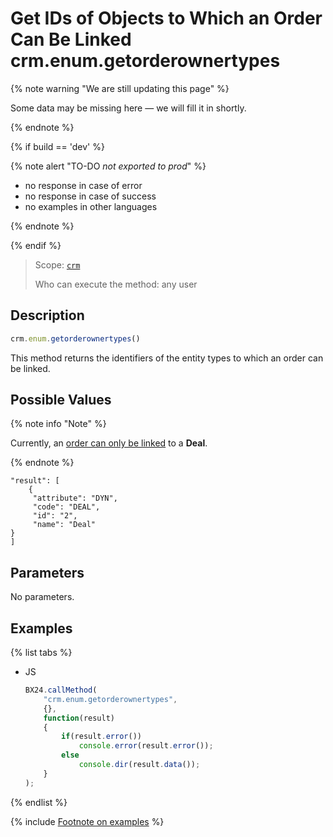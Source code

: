 # Get IDs of Objects to Which an Order Can Be Linked crm.enum.getorderownertypes

{% note warning "We are still updating this page" %}

Some data may be missing here — we will fill it in shortly.

{% endnote %}

{% if build == 'dev' %}

{% note alert "TO-DO _not exported to prod_" %}

- no response in case of error
- no response in case of success
- no examples in other languages
  
{% endnote %}

{% endif %}

> Scope: [`crm`](../../../scopes/permissions.md)
>
> Who can execute the method: any user

## Description

```js
crm.enum.getorderownertypes()
```

This method returns the identifiers of the entity types to which an order can be linked.

## Possible Values

{% note info "Note" %}

Currently, an [order can only be linked](../../universal/order-entity/crm-order-entity-add.md) to a **Deal**.

{% endnote %}

```
"result": [
    {
     "attribute": "DYN",
     "code": "DEAL",
     "id": "2",
     "name": "Deal"
}
]
```

## Parameters

No parameters.

## Examples

{% list tabs %}

- JS
  
    ```javascript
    BX24.callMethod(
        "crm.enum.getorderownertypes",
        {},
        function(result)
        {
            if(result.error())
                console.error(result.error());
            else
                console.dir(result.data());
        }
    );    
    ```

{% endlist %}


{% include [Footnote on examples](../../../../_includes/examples.md) %}